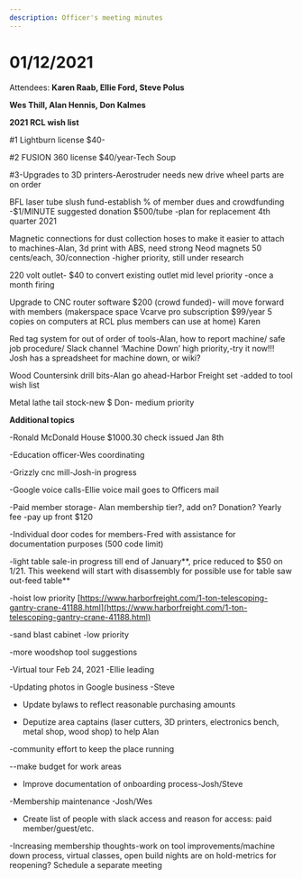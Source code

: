 ```yaml
---
description: Officer's meeting minutes
---
```


# 01/12/2021

Attendees: **Karen Raab, Ellie Ford, Steve Polus**

**Wes Thill, Alan Hennis, Don Kalmes**  


**2021 RCL wish list**

\#1 Lightburn license $40-

\#2 FUSION 360 license $40/year-Tech Soup

\#3-Upgrades to 3D printers-Aerostruder needs new drive wheel parts are on order

BFL laser tube slush fund-establish % of member dues and crowdfunding -$1/MINUTE suggested donation $500/tube -plan for replacement 4th quarter 2021

Magnetic connections for dust collection hoses to make it easier to attach to machines-Alan, 3d print with ABS, need strong Neod magnets 50 cents/each, 30/connection  -higher priority, still under research

220 volt outlet- $40 to convert existing outlet mid level priority -once a month firing

Upgrade to CNC router software $200 \(crowd funded\)- will move forward with members \(makerspace space Vcarve pro subscription $99/year 5 copies on computers at RCL plus members can use at home\) Karen

Red tag system for out of order of tools-Alan, how to report machine/ safe job procedure/ Slack channel ‘Machine Down’ high priority,-try it now!!! Josh has a spreadsheet for machine down, or wiki?

Wood Countersink drill bits-Alan go ahead-Harbor Freight set -added to tool wish list

Metal lathe tail stock-new $ Don- medium priority

**Additional topics**  
  
-Ronald McDonald House $1000.30 check issued Jan 8th

-Education officer-Wes coordinating 

-Grizzly cnc mill-Josh-in progress

-Google voice calls-Ellie voice mail goes to Officers mail

-Paid member storage- Alan membership tier?, add on? Donation? Yearly fee -pay up front $120

-Individual door codes for members-Fred with assistance for documentation purposes \(500 code limit\)

-light table sale-in progress till end of January**, price reduced to $50 on 1/21. This weekend will start with disassembly for possible use for table saw out-feed table**  

-hoist low priority [https://www.harborfreight.com/1-ton-telescoping-gantry-crane-41188.html](https://www.harborfreight.com/1-ton-telescoping-gantry-crane-41188.html)

-sand blast cabinet -low priority

-more woodshop tool suggestions

-Virtual tour Feb 24, 2021 -Ellie leading

-Updating photos in Google business -Steve

- Update bylaws to reflect reasonable purchasing amounts

- Deputize area captains \(laser cutters, 3D printers, electronics bench, metal shop, wood shop\) to help Alan

 -community effort to keep the place running

 --make budget for work areas

- Improve documentation of onboarding process-Josh/Steve

-Membership maintenance -Josh/Wes

- Create list of people with slack access and reason for access: paid member/guest/etc.

-Increasing membership thoughts-work on tool improvements/machine down process,  virtual classes, open build nights are on hold-metrics for reopening? Schedule a separate meeting  
  


